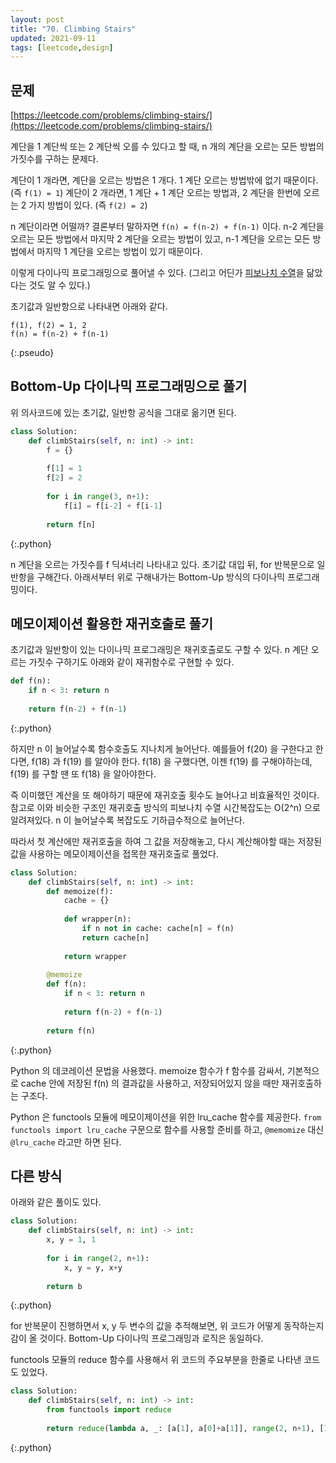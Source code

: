 ```yaml
---
layout: post
title: "70. Climbing Stairs"
updated: 2021-09-11
tags: [leetcode,design]
---
```


## 문제

[https://leetcode.com/problems/climbing-stairs/](https://leetcode.com/problems/climbing-stairs/)

계단을 1 계단씩 또는 2 계단씩 오를 수 있다고 할 때, n 개의 계단을 오르는 모든 방법의 가짓수를 구하는 문제다.

계단이 1 개라면, 계단을 오르는 방법은 1 개다. 1 계단 오르는 방법밖에 없기 때문이다. (즉 `f(1) = 1`) 계단이 2 개라면, 1 계단 + 1 계단 오르는 방법과, 2 계단을 한번에 오르는 2 가지 방법이 있다. (즉 `f(2) = 2`)

n 계단이라면 어떨까? 결론부터 말하자면 `f(n) = f(n-2) + f(n-1)` 이다. n-2 계단을 오르는 모든 방법에서 마지막 2 계단을 오르는 방법이 있고, n-1 계단을 오르는 모든 방법에서 마지막 1 계단을 오르는 방법이 있기 때문이다.

이렇게 다이나믹 프로그래밍으로 풀어낼 수 있다. (그리고 어딘가 [피보나치 수열](https://namu.wiki/w/%ED%94%BC%EB%B3%B4%EB%82%98%EC%B9%98%20%EC%88%98%EC%97%B4)을 닮았다는 것도 알 수 있다.)

초기값과 일반항으로 나타내면 아래와 같다.

```plaintext
f(1), f(2) = 1, 2
f(n) = f(n-2) + f(n-1)
```
{:.pseudo}

## Bottom-Up 다이나믹 프로그래밍으로 풀기

위 의사코드에 있는 초기값, 일반항 공식을 그대로 옮기면 된다.

```python
class Solution:
    def climbStairs(self, n: int) -> int:
        f = {}
        
        f[1] = 1
        f[2] = 2
        
        for i in range(3, n+1):
            f[i] = f[i-2] + f[i-1]
            
        return f[n]
```
{:.python}

n 계단을 오르는 가짓수를 f 딕셔너리 나타내고 있다. 초기값 대입 뒤, for 반복문으로 일반항을 구해간다. 아래서부터 위로 구해내가는 Bottom-Up 방식의 다이나믹 프로그래밍이다.

## 메모이제이션 활용한 재귀호출로 풀기

초기값과 일반항이 있는 다이나믹 프로그래밍은 재귀호출로도 구할 수 있다. n 계단 오르는 가짓수 구하기도 아래와 같이 재귀함수로 구현할 수 있다.

```python
def f(n):
    if n < 3: return n
    
    return f(n-2) + f(n-1)
```
{:.python}

하지만 n 이 늘어날수록 함수호출도 지나치게 늘어난다. 예를들어 f(20) 을 구한다고 한다면, f(18) 과 f(19) 를 알아야 한다. f(18) 을 구했다면, 이젠 f(19) 를 구해야하는데, f(19) 를 구할 땐 또 f(18) 을 알아야한다.

즉 이미했던 계산을 또 해야하기 때문에 재귀호출 횟수도 늘어나고 비효율적인 것이다. 참고로 이와 비슷한 구조인 재귀호출 방식의 피보나치 수열 시간복잡도는 O(2^n) 으로 알려져있다. n 이 늘어날수록 복잡도도 기하급수적으로 늘어난다.

따라서 첫 계산에만 재귀호출을 하여 그 값을 저장해놓고, 다시 계산해야할 때는 저장된 값을 사용하는 메모이제이션을 접목한 재귀호출로 풀었다.

```python
class Solution:
    def climbStairs(self, n: int) -> int:
        def memoize(f):
            cache = {}
            
            def wrapper(n):
                if n not in cache: cache[n] = f(n)
                return cache[n]
            
            return wrapper
        
        @memoize
        def f(n):
            if n < 3: return n
            
            return f(n-2) + f(n-1)
        
        return f(n)
```
{:.python}

Python 의 데코레이션 문법을 사용했다. memoize 함수가 f 함수를 감싸서, 기본적으로 cache 안에 저장된 f(n) 의 결과값을 사용하고, 저장되어있지 않을 때만 재귀호출하는 구조다.

Python 은 functools 모듈에 메모이제이션을 위한 lru_cache 함수를 제공한다. `from functools import lru_cache` 구문으로 함수를 사용할 준비를 하고, `@memomize` 대신 `@lru_cache` 라고만 하면 된다.

## 다른 방식

아래와 같은 풀이도 있다.

```python
class Solution:
    def climbStairs(self, n: int) -> int:
        x, y = 1, 1
        
        for i in range(2, n+1):
            x, y = y, x+y
            
        return b
```
{:.python}

for 반복문이 진행하면서 x, y 두 변수의 값을 추적해보면, 위 코드가 어떻게 동작하는지 감이 올 것이다. Bottom-Up 다이나믹 프로그래밍과 로직은 동일하다.

functools 모듈의 reduce 함수를 사용해서 위 코드의 주요부분을 한줄로 나타낸 코드도 있었다.

```python
class Solution:
    def climbStairs(self, n: int) -> int:
        from functools import reduce
        
        return reduce(lambda a, _: [a[1], a[0]+a[1]], range(2, n+1), [1, 1])[1]
```
{:.python}
